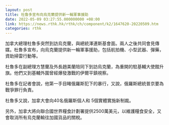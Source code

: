 ```yaml
---
layout: post
title: 杜魯多宣布向烏克蘭提供新一輪軍事援助
date: 2022-05-09 03:27:55.000000000 +08:00
link: https://news.rthk.hk/rthk/ch/component/k2/1647620-20220509.htm
categories: rthk
---
```


加拿大總理杜魯多突然到訪烏克蘭，與總統澤連斯基會面。兩人之後共同會見傳媒。杜魯多宣布，向烏克蘭提供新一輪軍事援助，包括航拍機、小型武器、彈藥，資助掃雷行動等。

杜魯多在副總理方慧蘭及外長趙美蘭陪同下到訪烏克蘭，為重開的駐基輔大使館升旗。他們又到基輔外圍曾經爆發激戰的伊爾平鎮視察。

杜魯多在記者會說，他第一手目睹俄羅斯犯下的暴行，又說，俄羅斯總統普京要為戰爭罪行負責。

杜魯多又說，加拿大會向40名俄羅斯個人和 5個實體實施新制裁。

另外，加拿大將向聯合國世界糧食計劃署提供2500萬美元，以維護糧食安全，又會取消所有烏克蘭輸往加國貨品的關稅。
